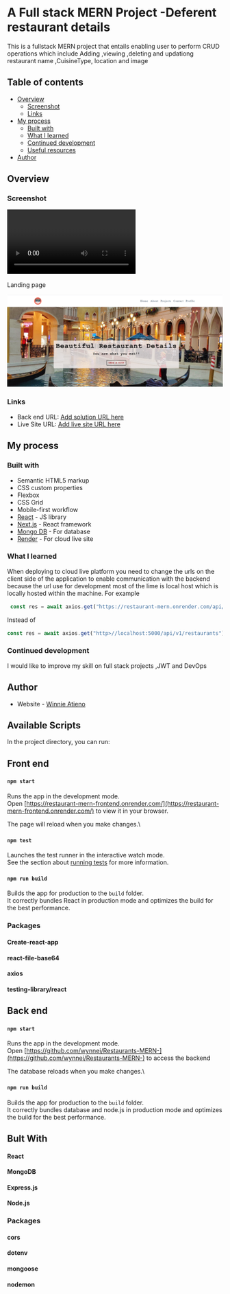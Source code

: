# A Full stack MERN Project -Deferent restaurant details
This is a fullstack MERN project that entails enabling user to perform CRUD operations which include 
Adding ,viewing ,deleting and updationg restaurant name ,CuisineType, location and image 

## Table of contents

- [Overview](#overview)
  - [Screenshot](#screenshot)
  - [Links](#links)
- [My process](#my-process)
  - [Built with](#built-with)
  - [What I learned](#what-i-learned)
  - [Continued development](#continued-development)
  - [Useful resources](#useful-resources)
- [Author](#author)

## Overview

### Screenshot

<video src="client/src/Navbar/images/project-overview.mp4" controls title="Project overview"></video>

Landing page 

![Landing page](landingpage.PNG)

### Links

- Back end  URL: [Add solution URL here](https://github.com/wynnei/Restaurants-MERN-)
- Live Site URL: [Add live site URL here](https://restaurant-mern-frontend.onrender.com/)

## My process

### Built with

- Semantic HTML5 markup
- CSS custom properties
- Flexbox
- CSS Grid
- Mobile-first workflow
- [React](https://reactjs.org/) - JS library
- [Next.js](https://nextjs.org/) - React framework
- [Mongo DB](https://www.mongodb.com/) - For database
- [Render](https://render.com/docs/free) - For cloud live site

### What I learned

When deploying to cloud live platform you need to change the urls on the client side of the application to enable communication with the backend because the url use for development most of the lime is local host which is locally hosted within the machine.
For example
```js
 const res = await axios.get("https://restaurant-mern.onrender.com/api/v1/restaurants");
```
Instead of 
```js
const res = await axios.get("http>//localhost:5000/api/v1/restaurants");
```

### Continued development
I would like to improve my skill on full stack projects ,JWT and DevOps

## Author

- Website - [Winnie Atieno](http://my-portfolio-project-three.vercel.app/)

## Available Scripts

In the project directory, you can run:
## Front end

#### `npm start`

Runs the app in the development mode.\
Open [https://restaurant-mern-frontend.onrender.com/](https://restaurant-mern-frontend.onrender.com/) to view it in your browser.

The page will reload when you make changes.\

#### `npm test`

Launches the test runner in the interactive watch mode.\
See the section about [running tests](https://facebook.github.io/create-react-app/docs/running-tests) for more information.

#### `npm run build`

Builds the app for production to the `build` folder.\
It correctly bundles React in production mode and optimizes the build for the best performance.

### Packages
#### Create-react-app 
#### react-file-base64
#### axios
#### testing-library/react

## Back end

#### `npm start`

Runs the app in the development mode.\
Open [https://github.com/wynnei/Restaurants-MERN-](https://github.com/wynnei/Restaurants-MERN-) to access the backend

The database reloads when you make changes.\

#### `npm run build`

Builds the app for production to the `build` folder.\
It correctly bundles database and node.js in production mode and optimizes the build for the best performance.

## Bult With

#### React
#### MongoDB
#### Express.js
#### Node.js

### Packages

#### cors
#### dotenv
#### mongoose
#### nodemon



